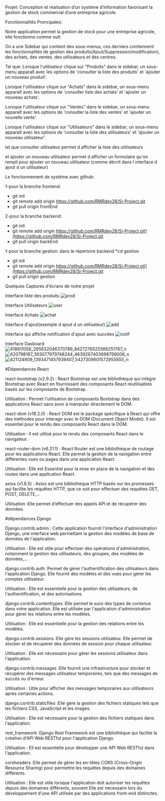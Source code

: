 Projet: Conception et réalisation d’un système d’information favorisant la gestion de stock commercial d’une entreprise agricole. 

Fonctionnalités Proncipales:

 Notre application permet la gestion de stock pour une entreprise agricole, elle fonctionne comme suit:
 
 On a une Sidebar qui contient des sous-menus, ces derniers contiennent les fonctionnalités de gestion des produits(Ajout/Suppression/modification), des achats, des ventes, des utilisateurs et des centres.
 
 Tel que:
 Lorsque l'utilisateur clique sur "Produits" dans le sidebar, un sous-menu apparaît avec les options de 'consulter la liste des produits' et 'ajouter un nouveau produit'.
 
 Lorsque l'utilisateur clique sur "Achats" dans le sidebar, un sous-menu apparaît avec les options de 'consulter  liste des achats' et 'ajouter un nouveau achats'.
 
 Lorsque l'utilisateur clique sur "Ventes" dans le sidebar, un sous-menu apparaît avec les options de 'consulter la liste des ventes' et 'ajouter un nouvelle vente'.
 
 Lorsque l'utilisateur clique sur "Utilisateurs" dans le sidebar, un sous-menu apparaît avec les options de 'consulter la liste des utilisateurs' et 'ajouter un nouveau utilisateur'.
 
tel que consulter utilisateur permet d afficher la liste des utilisateurs

et ajouter un nouveau utilisateur permet d afficher un formulaire qu'on rempli  pour ajouter un nouveau utilisateur (comme décrit dans l interface d ajout d un utilisateur)

Le fonctionnement de systéme avec github:

1-pour la branche frontend:
 * git init
 * git remote add origin https://github.com/RMRdev28/Si-Project.git
 * git pull origin frontEnd
   
2-pour la branche backend:
 * git init
 * git remote add origin https://github.com/RMRdev28/Si-Project.git](https://github.com/RMRdev28/Si-Project.git
 * git pull origin backEnd

1-pour la branche gestion:
dans le répertoire backend
 *cd gestion
 * git init
 * git remote add origin https://github.com/RMRdev28/Si-Project.git](https://github.com/RMRdev28/Si-Project.git
 * git pull origin gestion


Quelques Captures d'écrans de notre projet

Interface liste des produits
![prod](https://github.com/RMRdev28/Si-Project/assets/148289298/d3b4c7e4-4482-4dbe-8e3f-9a9104c3f93f)

Interface Utilisateurs
![user](https://github.com/RMRdev28/Si-Project/assets/148289298/1b62d61a-ee07-4048-a516-55917774825b)

Interface Achats
![achat](https://github.com/RMRdev28/Si-Project/assets/148289298/e7d34457-669d-4967-a01b-57ed0159ae2c)

Interface d'ajout(exemple d ajout d un utilisateur)
![add](https://github.com/RMRdev28/Si-Project/assets/148289298/ee874ce8-6914-4e28-8ca3-ba5a64a3cd85)

Interface qui affiche notification d'ajout avec succées
![notif](https://github.com/RMRdev28/Si-Project/assets/148289298/39280556-df8f-44b7-a010-7b7ecd8e8ff2)

Interface Dasboard
![418811058_265632046370789_8427276525566251767_n](https://github.com/RMRdev28/Si-Project/assets/148289298/f8ca9e08-f649-4ed0-896f-87fdb791ce95)![420798187_393077979748244_4639267403698799006_n](https://github.com/RMRdev28/Si-Project/assets/148289298/79cb8f81-9e33-4302-831a-888c5252f1cd)
![421124909_1393471457939407_5427309601572955855_n](https://github.com/RMRdev28/Si-Project/assets/148289298/4b5f8459-f765-4f81-b3c9-cad5497d6521)


#Dépendances React

react-bootstrap (v2.9.2) : React Bootstrap est une bibliothèque qui intègre Bootstrap avec React en fournissant des composants React réutilisables basés sur les composants de Bootstrap.

Utilisation : Permet l'utilisation de composants Bootstrap dans des applications React sans avoir à manipuler directement le DOM.


react-dom (v18.2.0) : React DOM est le package spécifique à React qui offre des méthodes pour interagir avec le DOM (Document Object Model). Il est essentiel pour le rendu des composants React dans le DOM.

Utilisation : Il est utilisé pour le rendu des composants React dans le navigateur.


react-router-dom (v6.21.1) : React Router est une bibliothèque de routage pour les applications React. Elle permet la gestion de la navigation entre différentes vues ou pages dans une application React.

Utilisation : Elle est Essentiel pour la mise en place de la navigation et des routes dans une application React.


axios (v1.6.5) : Axios est une bibliothèque HTTP basée sur les promesses qui facilite les requêtes HTTP, que ce soit pour effectuer des requêtes GET, POST,  DELETE,...

Utilisation :Elle permet  d’effectuer des appels API et  de récupérer des données.



#dépendances Django

Django.contrib.admin : Cette application fournit l'interface d'administration Django, une interface web permettant la gestion des modèles de base de données de l'application.

Utilisation : Elle est utile pour effectuer des opérations d'administration, notamment la gestion des utilisateurs, des groupes, des modèles de données,...


django.contrib.auth :Permet de gèrer l'authentification des utilisateurs dans l'application Django. Elle fournit des modèles et des vues pour gérer les comptes utilisateur.

Utilisation : Elle est essentielle pour la gestion des utilisateurs, de l'authentification, et des autorisations.


django.contrib.contenttypes :Elle permet le suivi des types de contenus dans votre application. Elle est utilisée par l'application d'administration pour gérer les relations entre les modèles.

Utilisation : Elle est essentielle pour la gestion des relations entre les modèles.


django.contrib.sessions :Elle gère les sessions utilisateur. Elle permet de stocker et de récupérer des données de session pour chaque utilisateur.

Utilisation : Elle est nécessaire pour gérer les sessions utilisateur dans l'application.


django.contrib.messages :Elle fournit une infrastructure pour stocker et récupérer des messages utilisateur temporaires, tels que des messages de succès ou d'erreur.

Utilisation : Utile pour afficher des messages temporaires aux utilisateurs après certaines actions.


django.contrib.staticfiles :Elle gère la gestion des fichiers statiques tels que les fichiers CSS, JavaScript et les images.

Utilisation : Elle est nécessaire pour la gestion des fichiers statiques dans l'application.


rest_framework :Django Rest Framework est une bibliothèque qui facilite la création d'API Web RESTful pour l'application Django.

Utilisation : Ell est essentielle pour développer une API Web RESTful dans l'application.


corsheaders :Elle permet de gèrer les en-têtes CORS (Cross-Origin Resource Sharing) pour permettre les requêtes depuis des domaines différents.

Utilisation : Elle est utile lorsque l'application doit autoriser les requêtes depuis des domaines différents, souvent Elle est nécessaire lors du développement d'une API utilisée par des applications front-end distinctes.



